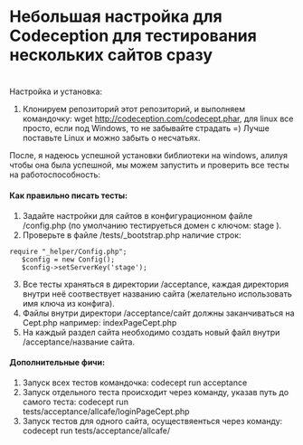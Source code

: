 # Небольшая настройка для Codeception для тестирования нескольких сайтов сразу <h1>
Настройка и установка:

1. Клонируем репозиторий этот репозиторий, и выполняем командочку: wget http://codeception.com/codecept.phar, для linux все просто, если под Windows, то не забывайте страдать =)
Лучше поставьте Linux и можно забыть о несчатьях.

После, я надеюсь успешной установки библиотеки на windows, алилуя чтобы она была  успешной, мы можем запустить и проверить все тесты на работоспособность:

#### Как правильно писать тесты:
1. Задайте настройки для сайтов в конфигурационном файле /config.php (по умолчанию тестируеться  домен c ключом: stage ).
2. Проверьте в файле /tests/_bootstrap.php наличие строк:
```
require "_helper/Config.php";
   $config = new Config();
   $config->setServerKey('stage');
```
3. Все тесты храняться в директории /acceptance, каждая директория внутри неё соотвествует названию сайта (желательно использовать имя ключа из конфига).
4. Файлы внутри директори /acceptance/сайт должны заканчиваться на Cept.php например: indexPageCept.php
5. На каждый раздел сайта необходимо создать новый файл внутри /acceptance/название сайта.

#### Дополнительные фичи:
1. Запуск всех тестов командочка: codecept run acceptance
2. Запуск отдельного теста происходит через команду, указав путь до самого теста:
 codecept run tests/acceptance/allcafe/loginPageCept.php
3. Запуск тестов для одного сайта, осуществяенться через команду: 
 codecept run tests/acceptance/allcafe/


